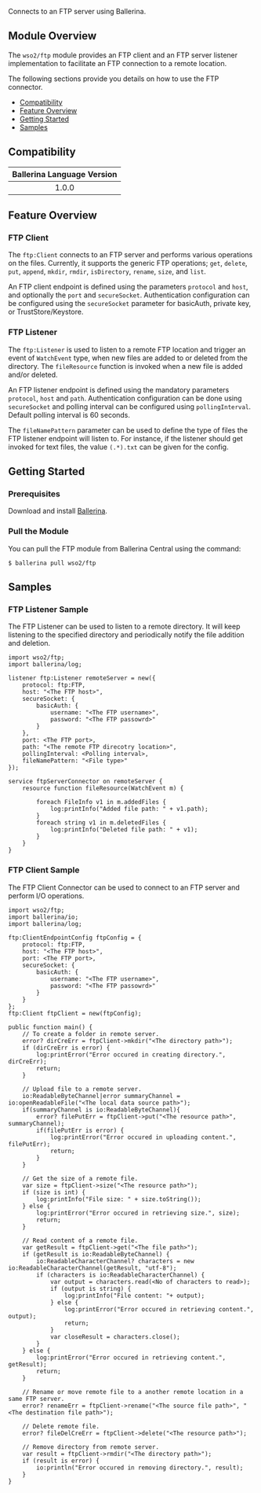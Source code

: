 Connects to an FTP server using Ballerina.

## Module Overview

The `wso2/ftp` module provides an FTP client and an FTP server listener implementation to facilitate an FTP connection 
to a remote location.

The following sections provide you details on how to use the FTP connector.

- [Compatibility](#compatibility)
- [Feature Overview](#feature-overview)
- [Getting Started](#getting-started)
- [Samples](#samples)

## Compatibility

| Ballerina Language Version  |
|:---------------------------:|
|  1.0.0                     |

## Feature Overview

### FTP Client
The `ftp:Client` connects to an FTP server and performs various operations on the files. Currently, it supports the 
generic FTP operations; `get`, `delete`, `put`, `append`, `mkdir`, `rmdir`, `isDirectory`,  `rename`, `size`, and
 `list`.

An FTP client endpoint is defined using the parameters `protocol` and `host`, and optionally the `port` and 
`secureSocket`. Authentication configuration can be configured using the `secureSocket` parameter for basicAuth, 
private key, or TrustStore/Keystore.

### FTP Listener
The `ftp:Listener` is used to listen to a remote FTP location and trigger an event of `WatchEvent` type, when new 
files are added to or deleted from the directory. The `fileResource` function is invoked when a new file is added 
and/or deleted.

An FTP listener endpoint is defined using the mandatory parameters `protocol`, `host` and  `path`. Authentication 
configuration can be done using `secureSocket` and polling interval can be configured using `pollingInterval`. 
Default polling interval is 60 seconds.

The `fileNamePattern` parameter can be used to define the type of files the FTP listener endpoint will listen to. 
For instance, if the listener should get invoked for text files, the value `(.*).txt` can be given for the config.

## Getting Started

### Prerequisites
Download and install [Ballerina](https://ballerinalang.org/downloads/).

### Pull the Module
You can pull the FTP module from Ballerina Central using the command:
```ballerina
$ ballerina pull wso2/ftp
```

## Samples

### FTP Listener Sample
The FTP Listener can be used to listen to a remote directory. It will keep listening to the specified directory and 
periodically notify the file addition and deletion.

```ballerina
import wso2/ftp;
import ballerina/log;

listener ftp:Listener remoteServer = new({
    protocol: ftp:FTP,
    host: "<The FTP host>",
    secureSocket: {
        basicAuth: {
            username: "<The FTP username>",
            password: "<The FTP passowrd>"
        }
    },
    port: <The FTP port>,
    path: "<The remote FTP direcotry location>",
    pollingInterval: <Polling interval>,
    fileNamePattern: "<File type>"
});

service ftpServerConnector on remoteServer {
    resource function fileResource(WatchEvent m) {

        foreach FileInfo v1 in m.addedFiles {
            log:printInfo("Added file path: " + v1.path);
        }
        foreach string v1 in m.deletedFiles {
            log:printInfo("Deleted file path: " + v1);
        }
    }
}
```

### FTP Client Sample
The FTP Client Connector can be used to connect to an FTP server and perform I/O operations.

```ballerina
import wso2/ftp;
import ballerina/io;
import ballerina/log;

ftp:ClientEndpointConfig ftpConfig = {
    protocol: ftp:FTP,
    host: "<The FTP host>",
    port: <The FTP port>,
    secureSocket: {
        basicAuth: {
            username: "<The FTP username>",
            password: "<The FTP passowrd>"
        }
    }
};
ftp:Client ftpClient = new(ftpConfig);
    
public function main() {
    // To create a folder in remote server.
    error? dirCreErr = ftpClient->mkdir("<The directory path>");
    if (dirCreErr is error) {
        log:printError("Error occured in creating directory.", dirCreErr);
        return;
    }
    
    // Upload file to a remote server.
    io:ReadableByteChannel|error summaryChannel = io:openReadableFile("<The local data source path>");
    if(summaryChannel is io:ReadableByteChannel){
        error? filePutErr = ftpClient->put("<The resource path>", summaryChannel);   
        if(filePutErr is error) {
            log:printError("Error occured in uploading content.", filePutErr);
            return;
        }
    }
    
    // Get the size of a remote file.
    var size = ftpClient->size("<The resource path>");
    if (size is int) {
        log:printInfo("File size: " + size.toString());
    } else {
        log:printError("Error occured in retrieving size.", size);
        return;
    }
    
    // Read content of a remote file.
    var getResult = ftpClient->get("<The file path>");
    if (getResult is io:ReadableByteChannel) {
        io:ReadableCharacterChannel? characters = new io:ReadableCharacterChannel(getResult, "utf-8");
        if (characters is io:ReadableCharacterChannel) {
            var output = characters.read(<No of characters to read>);
            if (output is string) {
                log:printInfo("File content: "+ output);
            } else {
                log:printError("Error occured in retrieving content.", output);
                return;
            }
            var closeResult = characters.close();
        }
    } else {
        log:printError("Error occured in retrieving content.", getResult);
        return;
    }
    
    // Rename or move remote file to a another remote location in a same FTP server.
    error? renameErr = ftpClient->rename("<The source file path>", "<The destination file path>");
    
    // Delete remote file.
    error? fileDelCreErr = ftpClient->delete("<The resource path>");
    
    // Remove directory from remote server.
    var result = ftpClient->rmdir("<The directory path>");
    if (result is error) {
        io:println("Error occured in removing directory.", result); 
    }
}
```
